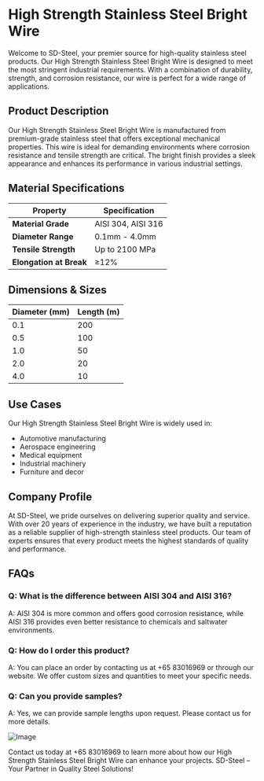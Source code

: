 # High Strength Stainless Steel Bright Wire

Welcome to SD-Steel, your premier source for high-quality stainless steel products. Our High Strength Stainless Steel Bright Wire is designed to meet the most stringent industrial requirements. With a combination of durability, strength, and corrosion resistance, our wire is perfect for a wide range of applications.

## Product Description

Our High Strength Stainless Steel Bright Wire is manufactured from premium-grade stainless steel that offers exceptional mechanical properties. This wire is ideal for demanding environments where corrosion resistance and tensile strength are critical. The bright finish provides a sleek appearance and enhances its performance in various industrial settings.

## Material Specifications

| **Property**            | **Specification** |
|-------------------------|-------------------|
| **Material Grade**      | AISI 304, AISI 316 |
| **Diameter Range**      | 0.1mm - 4.0mm     |
| **Tensile Strength**    | Up to 2100 MPa   |
| **Elongation at Break** | ≥12%              |

## Dimensions & Sizes

| **Diameter (mm)** | **Length (m)** |
|-------------------|----------------|
| 0.1               | 200            |
| 0.5               | 100            |
| 1.0               | 50             |
| 2.0               | 20             |
| 4.0               | 10             |

## Use Cases

Our High Strength Stainless Steel Bright Wire is widely used in:
- Automotive manufacturing
- Aerospace engineering
- Medical equipment
- Industrial machinery
- Furniture and decor

## Company Profile

At SD-Steel, we pride ourselves on delivering superior quality and service. With over 20 years of experience in the industry, we have built a reputation as a reliable supplier of high-strength stainless steel products. Our team of experts ensures that every product meets the highest standards of quality and performance.

## FAQs

### Q: What is the difference between AISI 304 and AISI 316?
A: AISI 304 is more common and offers good corrosion resistance, while AISI 316 provides even better resistance to chemicals and saltwater environments.

### Q: How do I order this product?
A: You can place an order by contacting us at +65 83016969 or through our website. We offer custom sizes and quantities to meet your specific needs.

### Q: Can you provide samples?
A: Yes, we can provide sample lengths upon request. Please contact us for more details.

![Image](https://github.com/user-attachments/assets/2567258e-e124-4816-932d-1809bd27ef0b)

Contact us today at +65 83016969 to learn more about how our High Strength Stainless Steel Bright Wire can enhance your projects. SD-Steel – Your Partner in Quality Steel Solutions!